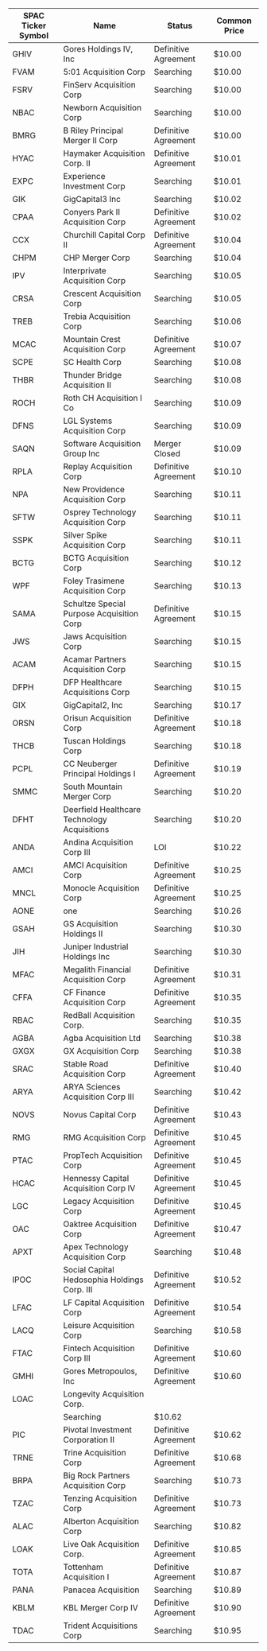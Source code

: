 SPAC Ticker Symbol | Name                                         | Status               | Common Price 
------------------ | -------------------------------------------- | -------------------- | -------------
GHIV               | Gores Holdings IV, Inc                       | Definitive Agreement | $10.00       
FVAM               | 5:01 Acquisition Corp                        | Searching            | $10.00       
FSRV               | FinServ Acquisition Corp                     | Searching            | $10.00       
NBAC               | Newborn Acquisition Corp                     | Searching            | $10.00       
BMRG               | B Riley Principal Merger II Corp             | Definitive Agreement | $10.00       
HYAC               | Haymaker Acquisition Corp. II                | Definitive Agreement | $10.01       
EXPC               | Experience Investment Corp                   | Searching            | $10.01       
GIK                | GigCapital3 Inc                              | Searching            | $10.02       
CPAA               | Conyers Park II Acquisition Corp             | Definitive Agreement | $10.02       
CCX                | Churchill Capital Corp II                    | Definitive Agreement | $10.04       
CHPM               | CHP Merger Corp                              | Searching            | $10.04       
IPV                | Interprivate Acquisition Corp                | Searching            | $10.05       
CRSA               | Crescent Acquisition Corp                    | Searching            | $10.05       
TREB               | Trebia Acquisition Corp                      | Searching            | $10.06       
MCAC               | Mountain Crest Acquisition Corp              | Definitive Agreement | $10.07       
SCPE               | SC Health Corp                               | Searching            | $10.08       
THBR               | Thunder Bridge Acquisition II                | Searching            | $10.08       
ROCH               | Roth CH Acquisition I Co                     | Searching            | $10.09       
DFNS               | LGL Systems Acquisition Corp                 | Searching            | $10.09       
SAQN               | Software Acquisition Group Inc               | Merger Closed        | $10.09       
RPLA               | Replay Acquisition Corp                      | Definitive Agreement | $10.10       
NPA                | New Providence Acquisition Corp              | Searching            | $10.11       
SFTW               | Osprey Technology Acquisition Corp           | Searching            | $10.11       
SSPK               | Silver Spike Acquisition Corp                | Searching            | $10.11       
BCTG               | BCTG Acquisition Corp                        | Searching            | $10.12       
WPF                | Foley Trasimene Acquisition Corp             | Searching            | $10.13       
SAMA               | Schultze Special Purpose Acquisition Corp    | Definitive Agreement | $10.15       
JWS                | Jaws Acquisition Corp                        | Searching            | $10.15       
ACAM               | Acamar Partners Acquisition Corp             | Searching            | $10.15       
DFPH               | DFP Healthcare Acquisitions Corp             | Searching            | $10.15       
GIX                | GigCapital2, Inc                             | Searching            | $10.17       
ORSN               | Orisun Acquisition Corp                      | Definitive Agreement | $10.18       
THCB               | Tuscan Holdings Corp                         | Searching            | $10.18       
PCPL               | CC Neuberger Principal Holdings I            | Definitive Agreement | $10.19       
SMMC               | South Mountain Merger Corp                   | Searching            | $10.20       
DFHT               | Deerfield Healthcare Technology Acquisitions | Searching            | $10.20       
ANDA               | Andina Acquisition Corp III                  | LOI                  | $10.22       
AMCI               | AMCI Acquisition Corp                        | Definitive Agreement | $10.25       
MNCL               | Monocle Acquisition Corp                     | Definitive Agreement | $10.25       
AONE               | one                                          | Searching            | $10.26       
GSAH               | GS Acquisition Holdings II                   | Searching            | $10.30       
JIH                | Juniper Industrial Holdings Inc              | Searching            | $10.30       
MFAC               | Megalith Financial Acquisition Corp          | Definitive Agreement | $10.31       
CFFA               | CF Finance Acquisition Corp                  | Definitive Agreement | $10.35       
RBAC               | RedBall Acquisition Corp.                    | Searching            | $10.35       
AGBA               | Agba Acquisition Ltd                         | Searching            | $10.38       
GXGX               | GX Acquisition Corp                          | Searching            | $10.38       
SRAC               | Stable Road Acquisition Corp                 | Definitive Agreement | $10.40       
ARYA               | ARYA Sciences Acquisition Corp III           | Searching            | $10.42       
NOVS               | Novus Capital Corp                           | Definitive Agreement | $10.43       
RMG                | RMG Acquisition Corp                         | Definitive Agreement | $10.45       
PTAC               | PropTech Acquisition Corp                    | Definitive Agreement | $10.45       
HCAC               | Hennessy Capital Acquisition Corp IV         | Definitive Agreement | $10.45       
LGC                | Legacy Acquisition Corp                      | Definitive Agreement | $10.45       
OAC                | Oaktree Acquisition Corp                     | Definitive Agreement | $10.47       
APXT               | Apex Technology Acquisition Corp             | Searching            | $10.48       
IPOC               | Social Capital Hedosophia Holdings Corp. III | Definitive Agreement | $10.52       
LFAC               | LF Capital Acquisition Corp                  | Definitive Agreement | $10.54       
LACQ               | Leisure Acquisition Corp                     | Searching            | $10.58       
FTAC               | Fintech Acquisition Corp III                 | Definitive Agreement | $10.60       
GMHI               | Gores Metropoulos, Inc                       | Definitive Agreement | $10.60       
LOAC               | Longevity Acquisition Corp.
                 | Searching            | $10.62       
PIC                | Pivotal Investment Corporation II            | Definitive Agreement | $10.62       
TRNE               | Trine Acquisition Corp                       | Definitive Agreement | $10.68       
BRPA               | Big Rock Partners Acquisition Corp           | Searching            | $10.73       
TZAC               | Tenzing Acquisition Corp                     | Definitive Agreement | $10.73       
ALAC               | Alberton Acquisition Corp                    | Searching            | $10.82       
LOAK               | Live Oak Acquisition Corp.                   | Definitive Agreement | $10.85       
TOTA               | Tottenham Acquisition I                      | Definitive Agreement | $10.87       
PANA               | Panacea Acquisition                          | Searching            | $10.89       
KBLM               | KBL Merger Corp IV                           | Definitive Agreement | $10.90       
TDAC               | Trident Acquisitions Corp                    | Searching            | $10.95       
